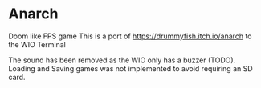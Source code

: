 # Anarch

Doom like FPS game
This is a port of https://drummyfish.itch.io/anarch to the WIO Terminal

The sound has been removed as the WIO only has a buzzer (TODO).
Loading and Saving games was not implemented to avoid requiring an SD card.
